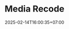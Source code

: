 ---
title: "Media Recode"
slug: 'media recode'
description: Edit Video Secara Masal dengan banyak efek
image: "media-recode.avif"
stack: ['python', 'ffmpeg', 'pyside6', 'exiftool', 'ai', 'spleeter', 'faceswap']
category: Desktop
status: Pribadi
demo: https://youtube.com/@YkywzCode
buy: https://t.me/ykywz
# github: https://google.com
date: 2025-02-14T16:00:35+07:00
draft: false
# =============================
overview:
    - "aplikasi ini dibuat untuk melakukan tugas edit video secara masal"
    - "terdapat banyak fungsi yang bisa digunakan seperti menambahkan border, mengubah musik, dan lain sebagainya"
# =============================
feature:
    - name: "Mass Editing"
      icon: 'fas fa-edit'
      description: "editing sekaligus dengan berbagai efek yang ada"
    - name: "Organize Video"
      icon: 'fas fa-video'
      description: "terdapat fitur ai untuk generate title, deskripsi dan mengorganisirnya"
    - name: "Multi Threading"
      icon: 'fas fa-circle'
      description: "edit video secara masal dengan proses berbarengan dengan threading"   
# ============================= 
galery:
    - name: "Tampilan Maker"
      description: "di pembuat ini Anda dapat membuat video dari sumber gambar, teks, dll"
      image: "media-recode.avif"                      
# =============================       
---